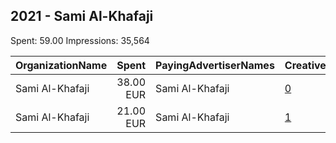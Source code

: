 ## 2021 - Sami Al-Khafaji 
Spent: 59.00
Impressions: 35,564

|OrganizationName|Spent|PayingAdvertiserNames|CreativeUrls|Impressions|Genders|AgeBrackets|CountryCodes|BillingAddresses|CandidateBallotInformation|
|:---|---:|:---|:---|---:|:---|:---|:---|:---|:---|
|Sami Al-Khafaji|38.00 EUR|Sami Al-Khafaji|[0](https://www.snap.com/political-ads/asset/227d085456cdc31f13a356f9eda02bd8dda0bde6c0e5c5fa416a06b13e37ce6e?mediaType=jpeg)|23,435||18-28|finland|FI|Sami Al Khafaji|
|Sami Al-Khafaji|21.00 EUR|Sami Al-Khafaji|[1](https://www.snap.com/political-ads/asset/227d085456cdc31f13a356f9eda02bd8dda0bde6c0e5c5fa416a06b13e37ce6e?mediaType=jpeg)|12,129||18-28|finland|FI|Sami Al Khafaji|
